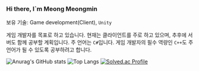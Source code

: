 ### Hi there, I`m Meong Meongmin

보유 기술: Game development(Client), `Unity`

게임 개발자를 목표로 하고 있습니다. 현재는 클라이언트를 주로 하고 있으며, 추후에 서버도 함께 공부할 계획입니다.
주 언어는 `C#`입니다. 게임 개발자의 필수 역량인 `C++`도 주 언어가 될 수 있도록 공부하려고 합니다.

![Anurag's GitHub stats](https://github-readme-stats.vercel.app/api?username=meongmeongmin&show_icons=true&theme=dracula) ![Top Langs](https://github-readme-stats.vercel.app/api/top-langs/?username=meongmeongmin&layout=compact&theme=dracula)
[![Solved.ac Profile](http://mazassumnida.wtf/api/v2/generate_badge?boj=pr620718)](https://solved.ac/pr620718/)
